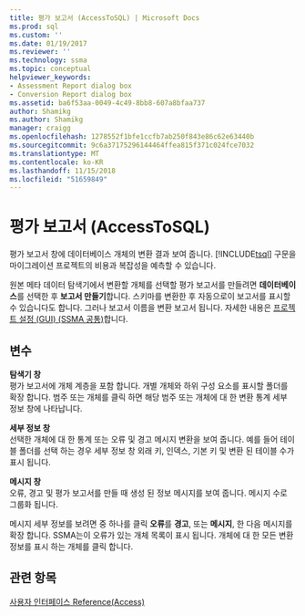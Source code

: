 ```yaml
---
title: 평가 보고서 (AccessToSQL) | Microsoft Docs
ms.prod: sql
ms.custom: ''
ms.date: 01/19/2017
ms.reviewer: ''
ms.technology: ssma
ms.topic: conceptual
helpviewer_keywords:
- Assessment Report dialog box
- Conversion Report dialog box
ms.assetid: ba6f53aa-0049-4c49-8bb8-607a8bfaa737
author: Shamikg
ms.author: Shamikg
manager: craigg
ms.openlocfilehash: 1278552f1bfe1ccfb7ab250f843e86c62e63440b
ms.sourcegitcommit: 9c6a37175296144464ffea815f371c024fce7032
ms.translationtype: MT
ms.contentlocale: ko-KR
ms.lasthandoff: 11/15/2018
ms.locfileid: "51659849"
---
```

# <a name="assessment-report-accesstosql"></a>평가 보고서 (AccessToSQL)
평가 보고서 창에 데이터베이스 개체의 변환 결과 보여 줍니다. [!INCLUDE[tsql](../../includes/tsql-md.md)] 구문을 마이그레이션 프로젝트의 비용과 복잡성을 예측할 수 있습니다.  
  
원본 메타 데이터 탐색기에서 변환할 개체를 선택할 평가 보고서를 만들려면 **데이터베이스**를 선택한 후 **보고서 만들기**합니다. 스키마를 변환한 후 자동으로이 보고서를 표시할 수 있습니다도 합니다. 그러나 보고서 이름을 변환 보고서 됩니다. 자세한 내용은 [프로젝트 설정 (GUI) (SSMA 공통)](https://msdn.microsoft.com/cf06baf1-8714-48a3-95dc-781f6ca53693)합니다.  
  
## <a name="options"></a>변수  
**탐색기 창**  
평가 보고서에 개체 계층을 포함 합니다. 개별 개체와 하위 구성 요소를 표시할 폴더를 확장 합니다. 범주 또는 개체를 클릭 하면 해당 범주 또는 개체에 대 한 변환 통계 세부 정보 창에 나타납니다.  
  
**세부 정보 창**  
선택한 개체에 대 한 통계 또는 오류 및 경고 메시지 변환을 보여 줍니다. 예를 들어 테이블 폴더를 선택 하는 경우 세부 정보 창 외래 키, 인덱스, 기본 키 및 변환 된 테이블 수가 표시 됩니다.  
  
**메시지 창**  
오류, 경고 및 평가 보고서를 만들 때 생성 된 정보 메시지를 보여 줍니다. 메시지 수로 그룹화 됩니다.  
  
메시지 세부 정보를 보려면 중 하나를 클릭 **오류**를 **경고**, 또는 **메시지**, 한 다음 메시지를 확장 합니다. SSMA는이 오류가 있는 개체 목록이 표시 됩니다. 개체에 대 한 모든 변환 정보를 표시 하는 개체를 클릭 합니다.  
  
## <a name="see-also"></a>관련 항목  
[사용자 인터페이스 Reference(Access)](https://msdn.microsoft.com/af24c303-4a41-449b-9c86-d6558a97e839)  
  

